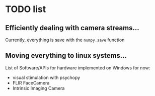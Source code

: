 # TODO list

## Efficiently dealing with camera streams...

Currently, everything is save with the `numpy.save` function


## Moving everything to linux systems...

List of Software/APIs for hardware implemented on Windows for now:

- visual stimulation with psychopy
- FLIR FaceCamera
- Intrinsic Imaging Camera


